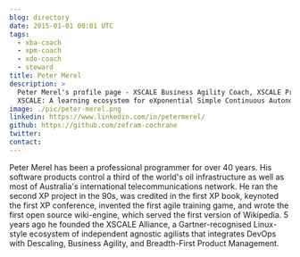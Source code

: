```yaml
---
blog: directory
date: 2015-01-01 00:01 UTC
tags:
  - xba-coach
  - xpm-coach
  - xdo-coach
  - steward
title: Peter Merel
description: >
  Peter Merel's profile page - XSCALE Business Agility Coach, XSCALE Product Management Coach, XSCALE DevOps Coach, and Chief Ecosystem Officer.
  XSCALE: A learning ecosystem for eXponential Simple Continuous Autonomous Learning Ecosystems
image: ./pic/peter-merel.png
linkedin: https://www.linkedin.com/in/petermerel/
github: https://github.com/zefram-cochrane
twitter:
contact:
---
```


<!-- Write your personal summary below. You can use Markdown formatting. -->
Peter Merel has been a professional programmer for over 40 years. His software products control a third of the world's oil infrastructure as well as most of Australia's international telecommunications network. He ran the second XP project in the 90s, was credited in the first XP book, keynoted the first XP conference, invented the first agile training game, and wrote the first open source wiki-engine, which served the first version of Wikipedia. 5 years ago he founded the XSCALE Alliance, a Gartner-recognised Linux-style ecosystem of independent agnostic agilists that integrates DevOps with Descaling, Business Agility, and Breadth-First Product Management.